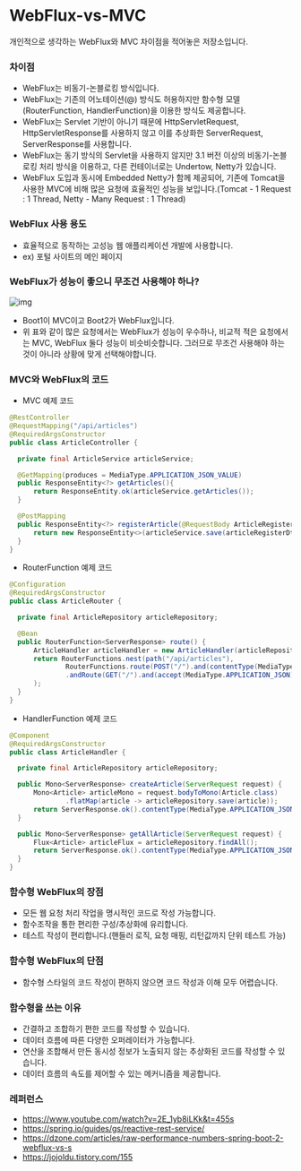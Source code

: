 # WebFlux-vs-MVC
개인적으로 생각하는 WebFlux와 MVC 차이점을 적어놓은 저장소입니다.

### 차이점
  - WebFlux는 비동기-논블로킹 방식입니다.
  - WebFlux는 기존의 어노테이션(@) 방식도 허용하지만 함수형 모델(RouterFunction, HandlerFunction)을 이용한 방식도 제공합니다.
  - WebFlux는 Servlet 기반이 아니기 때문에 HttpServletRequest, HttpServletResponse를 사용하지 않고 이를 추상화한 ServerRequest, ServerResponse를 사용합니다.
  - WebFlux는 동기 방식의 Servlet을 사용하지 않지만 3.1 버전 이상의 비동기-논블로킹 처리 방식을 이용하고, 다른 컨테이너로는 Undertow, Netty가 있습니다.
  - WebFlux 도입과 동시에 Embedded Netty가 함께 제공되어, 기존에 Tomcat을 사용한 MVC에 비해 많은 요청에 효율적인 성능을 보입니다.(Tomcat - 1 Request : 1 Thread, Netty - Many Request : 1 Thread)
  
### WebFlux 사용 용도
  - 효율적으로 동작하는 고성능 웹 애플리케이션 개발에 사용합니다.
  - ex) 포털 사이트의 메인 페이지
  
### WebFlux가 성능이 좋으니 무조건 사용해야 하나?
  ![img](https://user-images.githubusercontent.com/37733264/82406011-7bc25680-9aa0-11ea-9189-b9ef34175c4e.png)
  - Boot1이 MVC이고 Boot2가 WebFlux입니다.
  - 위 표와 같이 많은 요청에서는 WebFlux가 성능이 우수하나, 비교적 적은 요청에서는 MVC, WebFlux 둘다 성능이 비슷비슷합니다. 그러므로 무조건 사용해야 하는 것이 아니라 상황에 맞게 선택해야합니다.

### MVC와 WebFlux의 코드 
  - MVC 예제 코드
  ~~~ java
  @RestController
  @RequestMapping("/api/articles")
  @RequiredArgsConstructor
  public class ArticleController {

    private final ArticleService articleService;

    @GetMapping(produces = MediaType.APPLICATION_JSON_VALUE)
    public ResponseEntity<?> getArticles(){
        return ResponseEntity.ok(articleService.getArticles());
    }

    @PostMapping
    public ResponseEntity<?> registerArticle(@RequestBody ArticleRegisterDto articleRegisterDto) {
        return new ResponseEntity<>(articleService.save(articleRegisterDto), HttpStatus.CREATED);
    }
  }
  ~~~
  - RouterFunction 예제 코드
  ~~~ java
  @Configuration
  @RequiredArgsConstructor
  public class ArticleRouter {

    private final ArticleRepository articleRepository;

    @Bean
    public RouterFunction<ServerResponse> route() {
        ArticleHandler articleHandler = new ArticleHandler(articleRepository);
        return RouterFunctions.nest(path("/api/articles"),
                RouterFunctions.route(POST("/").and(contentType(MediaType.APPLICATION_JSON)), articleHandler::createArticle)
                .andRoute(GET("/").and(accept(MediaType.APPLICATION_JSON)), articleHandler::getAllArticle)
        );
    }
  }
  ~~~
  - HandlerFunction 예제 코드
  ~~~ java
  @Component
  @RequiredArgsConstructor
  public class ArticleHandler {

    private final ArticleRepository articleRepository;

    public Mono<ServerResponse> createArticle(ServerRequest request) {
        Mono<Article> articleMono = request.bodyToMono(Article.class)
                .flatMap(article -> articleRepository.save(article));
        return ServerResponse.ok().contentType(MediaType.APPLICATION_JSON).body(articleMono, Article.class);
    }

    public Mono<ServerResponse> getAllArticle(ServerRequest request) {
        Flux<Article> articleFlux = articleRepository.findAll();
        return ServerResponse.ok().contentType(MediaType.APPLICATION_JSON).body(articleFlux, Article.class);
    }
  }
  ~~~

### 함수형 WebFlux의 장점
  - 모든 웹 요청 처리 작업을 명시적인 코드로 작성 가능합니다.
  - 함수조작을 통한 편리한 구성/추상화에 유리합니다.
  - 테스트 작성이 편리합니다.(핸들러 로직, 요청 매핑, 리턴값까지 단위 테스트 가능)

### 함수형 WebFlux의 단점
  - 함수형 스타일의 코드 작성이 편하지 않으면 코드 작성과 이해 모두 어렵습니다.
  
### 함수형을 쓰는 이유
  - 간결하고 조합하기 편한 코드를 작성할 수 있습니다.
  - 데이터 흐름에 따른 다양한 오퍼레이터가 가능합니다.
  - 연산을 조합해서 만든 동시성 정보가 노출되지 않는 추상화된 코드를 작성할 수 있습니다.
  - 데이터 흐름의 속도를 제어할 수 있는 메커니즘을 제공합니다.

### 레퍼런스
  - https://www.youtube.com/watch?v=2E_1yb8iLKk&t=455s
  - https://spring.io/guides/gs/reactive-rest-service/
  - https://dzone.com/articles/raw-performance-numbers-spring-boot-2-webflux-vs-s
  - https://jojoldu.tistory.com/155
